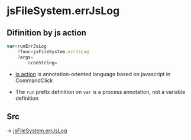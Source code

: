 # jsFileSystem.errJsLog

## Difinition by js action

```js.js
var=runErrJsLog
	?func=jsFileSystem.errJsLog
	?args=
		&conString=
```

- [js action](#) is annotation-oriented language based on javascript in CommandClick

- The `run` prefix definition on `var` is a process annotation, not a variable definition

## Src

-> [jsFileSystem.errJsLog](https://github.com/puutaro/CommandClick/blob/master/app/src/main/java/com/puutaro/commandclick/fragment_lib/terminal_fragment/js_interface/file/JsFileSystem.kt#L136)


